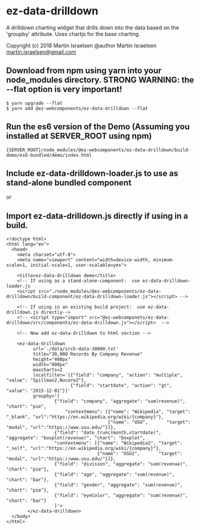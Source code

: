 # ez-data-drilldown
A drilldown charting widget that drills down into the data based on the 'groupby' attribute.  Uses chartjs for the base charting.

Copyright (c) 2018 Martin Israelsen
@author Martin Israelsen <martin.israelsen@gmail.com>

## Download from npm using yarn into your node_modules directory.  STRONG WARNING:  the --flat option is very important! 
```
$ yarn upgrade --flat
$ yarn add @ez-webcomponents/ez-data-drilldown --flat
```

##  Run the es6 version of the Demo (Assuming you installed at SERVER_ROOT using npm)
```
{SERVER_ROOT}/node_modules/@ez-webcomponents/ez-data-drilldown/build-demo/es6-bundled/demo/index.html
```

##  Include ez-data-drilldown-loader.js to use as stand-alone bundled component 
or 
##  Import ez-data-drilldown.js directly if using in a build. 
```
<!doctype html>
<html lang="en">
  <head>
    <meta charset="utf-8">
    <meta name="viewport" content="width=device-width, minimum-scale=1, initial-scale=1, user-scalable=yes">

    <title>ez-data-drilldown demo</title>
    <!-- If using as a stand-alone-component:  use ez-data-drilldown-loader.js
    <script src="./node_modules/@ez-webcomponents/ez-data-drilldown/build-component/ez-data-drilldown-loader.js"></script> -->

    <!-- If using in an existing build project:  use ez-data-drilldown.js directly-->
    <!-- <script type="import" src="@ez-webcomponets/ez-data-drilldown/src/components/ez-data-drilldown.js"></script>  -->

    <!-- Now add ez-data-drilldown to html section -->

    <ez-data-drilldown
          url='./data/srch-data-30000.txt' 
          title="30,000 Records By Company Revenue" 
          height="400px"
          width="800px"
          maxcharts=2
          localfilter='[{"field": "company", "action": "multiple", "value": "Spillman2,Nucore2"},
                        {"field": "startdate", "action": "gt", "value": "2015-12-01"}]'
          groupby='[
                  {"field": "company", "aggregate": "sum(revenue)", "chart": "pie", 
                      "contextmenu": [{"name": "Wikipedia", "target": "_blank", "url":"https://en.wikipedia.org/wiki/{company}"}, 
                                      {"name": "USU",       "target": "modal", "url":"https://www.usu.edu/"}]},
                  {"field": "date_trunc(month,startdate)", "aggregate": "boxplot(revenue)", "chart": "boxplot",
                  "contextmenu": [{"name": "Wikipedia2", "target": "_self", "url":"https://en.wikipedia.org/wiki/{company}"}, 
                                  {"name": "USU2",       "target": "modal", "url":"https://www.usu.edu/"}]},
                  {"field": "division", "aggregate": "sum(revenue)", "chart": "pie"},
                  {"field": "age", "aggregate": "sum(revenue)", "chart": "bar"},
                  {"field": "gender", "aggregate": "sum(revenue)", "chart": "pie"},
                  {"field": "eyeColor", "aggregate": "sum(revenue)", "chart": "bar"}
                  ]'>  
        </ez-data-drilldown>
  </body>
</html>

```
